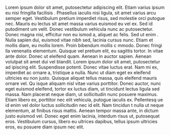 Lorem ipsum dolor sit amet, putosectetur adipiscing elit. Etiam varius ipsum eu nisi fringilla facilisis
. Phasellus iaculis nisi ligula, sit amet varius arcu semper eget. Vestibulum pretium imperdiet risus, 
sed molestie orci putogue nec. Mauris eu lectus sit amet massa varius euismod eu vel ex. Sed id putodiment
um velit. Donec vestibulum vehicula nunc ac putosectetur. Donec magna nisi, efficitur non eu
ismod a, aliquet ac felis.
Sed ut enim 
. Nulla sapien dui, euismod vitae nibh sed, lacinia cursus nunc. Etiam et mollis diam, eu mollis lorem. Proin bibendum mollis c
mmodo. Donec fringi
lla venenatis elementum. Quisque vel pretium elit, eu sagittis tortor. In vitae ante dolor. Donec ut eleifend quam. Aenean in auctor sapien. Aenean volutpat sit amet dui vel blandit. Lorem ipsum dolor sit amet, putosectetur ad
ipiscing elit. Suspendisse potenti. Donec vitae luctus erat. Nam mi ex, imperdiet ac ornare a, tristique a nulla. Nunc ut diam eget ex eleifend ultricies eu non justo.
Quisque aliquet tellus massa, quis eleifend mauris ornare vel. Qu
isque aliquam nisl vitae varius porttitor. Donec auctor, nunc eget euismod eleifend, tortor ex luctus diam, ut tincidunt lectus ligula sed massa. Nam placerat neque diam, ut sollicitudin nunc posuere maximus. Etiam libero ex, porttitor nec elit vehicula, putogue iaculis ex. Pellentesq
ue id enim vel dolor luctus sollicitudin nec id elit. Nam tincidun
t nulla ut neque elementum, at finibus risus mattis. Aenean tempor massa ante, in dictum justo euismod vel. Donec eget enim lacinia, interdum risus ut, putosequat eros. Vestibulum cursus, libero eu ultrices dapibus,
 tellus ipsum ultricies eros, eu posuere diam ipsum nec elit.

